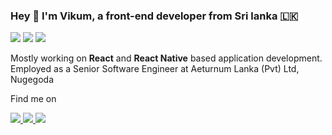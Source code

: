 ### Hey 🤘 I'm Vikum, a front-end developer from Sri lanka 🇱🇰
<img src="https://img.icons8.com/color/48/000000/javascript.png"/> <img src="https://img.icons8.com/color/48/000000/typescript.png"/> <img src="https://img.icons8.com/dusk/48/000000/docker.png"/>

Mostly working on **React** and **React Native** based application development.
Employed as a Senior Software Engineer at Aeturnum Lanka (Pvt) Ltd, Nugegoda 

Find me on

<a href="https://www.linkedin.com/in/vikum-samaranayake/" target="_blank">
  <img src="https://img.icons8.com/fluent/48/000000/linkedin.png"/>
</a>
<a href="https://github.com/vikum-aeturnum" target="_blank">
  <img src="https://img.icons8.com/fluent/48/000000/github.png"/>
</a>
<a href="https://stackoverflow.com/users/14369686/vikum-samare" target="_blank">
  <img src="https://img.icons8.com/color/48/000000/stackoverflow.png"/>
</a>
